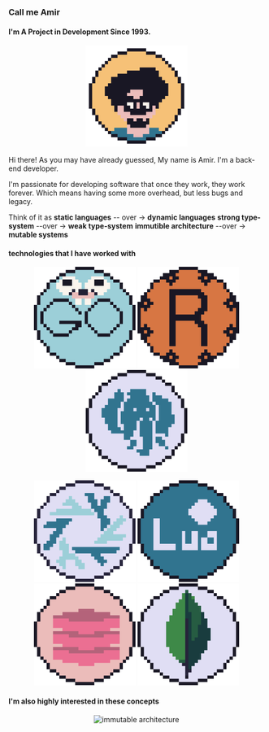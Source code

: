 ### Call me Amir

#### I'm A Project in Development Since 1993.

<p align="center">
<img width="200" src="./assets/avatar.png" alt="me, in pixel form">
</p>

Hi there! As you may have already guessed, My name is Amir. I'm a back-end developer.

I'm passionate for developing software that once they work,
they work forever. Which means having some more overhead,
but less bugs and legacy.

Think of it as
**static languages** -- over -> **dynamic languages**
**strong type-system** --over -> **weak type-system** 
**immutible architecture** --over -> **mutable systems**



#### technologies that I have worked with
<p align="center">
<img width="200" src="./assets/gopher.png" alt="go">
<img width="200" src="./assets/rust.png" alt="rust">
<img width="200" src="./assets/postgresql.png" alt="postgresql">
</p>

<p align="center">
<img width="200" src="./assets/nix.png" alt="nix">
<img width="200" src="./assets/lua.png" alt="lua">
<img width="200" src="./assets/redis.png" alt="redis">
<img width="200" src="./assets/mongodb.png" alt="mongodb">
</p>

#### I'm also highly interested in these concepts 
<p align="center">
<img width="200" src="./assets/immuatable_architecture.png.png" alt="immutable architecture">
</p>







<!--
**amirography/amirography** is a ✨ _special_ ✨ repository because its `README.md` (this file) appears on your GitHub profile.

Here are some ideas to get you started:

- 🔭 I’m currently working on ...
- 🌱 I’m currently learning ...
- 👯 I’m looking to collaborate on ...
- 🤔 I’m looking for help with ...
- 💬 Ask me about ...
- 📫 How to reach me: ...
- 😄 Pronouns: ...
- ⚡ Fun fact: ...
-->




